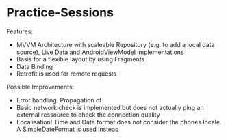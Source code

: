 # Practice-Sessions

Features:
* MVVM Architecture with scaleable Repository (e.g. to add a local data source), Live Data and AndroidViewModel implementations
* Basis for a flexible layout by using Fragments
* Data Binding
* Retrofit is used for remote requests

Possible Improvements:
* Error handling. Propagation of 
* Basic network check is implemented but does not actually ping an external ressource to check the connection quality
* Localisation! Time and Date format does not consider the phones locale. A SimpleDateFormat is used instead
